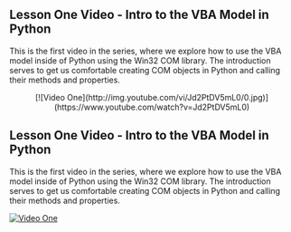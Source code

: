 ## Lesson One Video - Intro to the VBA Model in Python

This is the first video in the series, where we explore how to use the VBA model inside of Python using the Win32 COM library. The introduction serves to get us comfortable creating COM objects in Python and calling their methods and properties.

<div align="center">
  [![Video One](http://img.youtube.com/vi/Jd2PtDV5mL0/0.jpg)](https://www.youtube.com/watch?v=Jd2PtDV5mL0)
</div>



## Lesson One Video - Intro to the VBA Model in Python

This is the first video in the series, where we explore how to use the VBA model inside of Python using the Win32 COM library. The introduction serves to get us comfortable creating COM objects in Python and calling their methods and properties.

[![Video One](http://img.youtube.com/vi/Jd2PtDV5mL0/0.jpg)](https://www.youtube.com/watch?v=Jd2PtDV5mL0)
